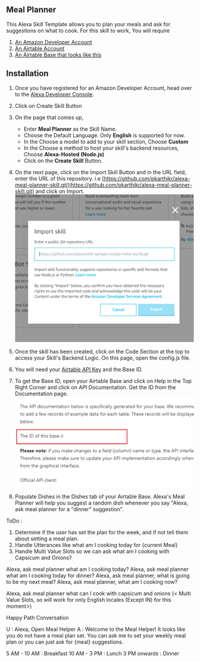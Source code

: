 ## Meal Planner 

This Alexa Skill Template allows you to plan your meals and ask for suggestions on what to cook. 
For this skill to work, You will require 
1. [An Amazon Developer Account](https://developer.amazon.com/)
2. [An Airtable Account](https://airtable.com/invite/r/henbCQON)
3. [An Airtable Base that looks like this](https://airtable.com/shrVv5h43q73fgPzl)

## Installation 

1. Once you have registered for an Amazon Developer Account, head over to the [Alexa Developer Console](https://developer.amazon.com/alexa/console/ask).

2. Click on Create Skill Button

3. On the page that comes up,
    *   Enter __Meal Planner__ as the Skill Name. 
    *   Choose the Default Language. Only __English__ is supported for now. 
    *   In the Choose a model to add to your skill section, Choose __Custom__
    *   In the Choose a method to host your skill's backend resources, Choose __Alexa-Hosted (Node.js)__
    *   Click on the __Create Skill__ Button.

4. On the next page, click on the Import Skill Button and in the URL field, enter the URL of this repository. i.e [https://github.com/pkarthikr/alexa-meal-planner-skill.git](https://github.com/pkarthikr/alexa-meal-planner-skill.git) and click on Import. 
![Import Skill](assets/import_skill.png)

5. Once the skill has been created, click on the Code Section at the top to access your Skill's Backend Logic. On this page, open the config.js file. 

6. You will need your [Airtable API Key](https://airtable.com/account) and the Base ID.

7. To get the Base ID, open your Airtable Base and click on Help in the Top Right Corner and click on API Documentation. Get the ID from the Documentation page. 
![Airtable ID](assets/Airtable_Base_ID.png)

8. Populate Dishes in the Dishes tab of your Airtable Base. Alexa's Meal Planner will help you suggest a random dish whenever you say "Alexa, ask meal planner for a "dinner" suggestion".

ToDo : 

1. Determine if the user has set the plan for the week, and if not tell them about setting a meal plan. 
2. Handle Utterances like what am I cooking today for {current Meal}
2. Handle Multi Value Slots so we can ask what am I cooking with Capsicum and Onions? 

Alexa, ask meal planner what am I cooking today?
Alexa, ask meal planner what am I cooking today for dinner? 
Alexa, ask meal planner, what is going to be my next meal? 
Alexa, ask meal planner, what am I cooking now? 

Alexa, ask meal planner what can I cook with capsicum and onions (< Multi Value Slots, so will work for only English locales (Except IN) for this moment>)

Happy Path Conversation 

U : Alexa, Open Meal Helper
A : Welcome to the Meal Helper! It looks like you do not have a meal plan set. 
You can ask me to set your weekly meal plan or you can just ask for {meal} suggestions. 

5 AM - 10 AM : Breakfast 
10 AM - 3 PM : Lunch
3 PM onwards : Dinner 